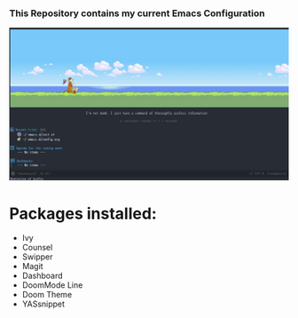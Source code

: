 ### This Repository contains my current Emacs Configuration

![Calvin Home Screen](Picture/ScreenCap.png)


# Packages installed:
* Ivy
* Counsel
* Swipper
* Magit
* Dashboard
* DoomMode Line
* Doom Theme
* YASsnippet
